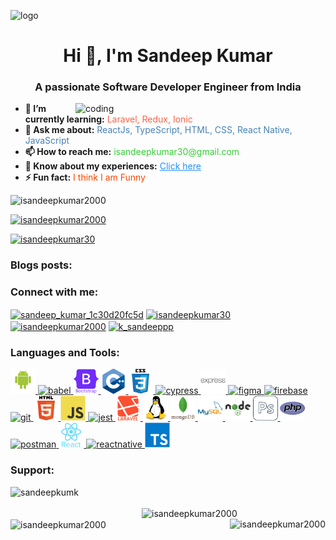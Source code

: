 ![logo](https://github.com/isandeepkumar2000/isandeeepkumar2000/blob/main/Blue%20Modern%20Company%20Slogan%20LinkedIn%20Banner.gif)

<h1 align="center"><b>Hi 👋, I'm Sandeep Kumar</b></h1>
<h3 align="center"><b>A passionate Software Developer Engineer from India</b></h3>

<img align="right" alt="coding" width="400" src="https://camo.githubusercontent.com/0eda36005abd9bf7e72584afc2f6ef1e808a357cb65a07fc2fe5036ba5268df7/68747470733a2f2f692e70696e696d672e636f6d2f6f726967696e616c732f65382f66342f35332f65386634353334363961336563393765636433353464663436356437333931332e676966">
<ul>
  <li><b>🌱 I’m currently learning:</b> <span style="color: #ff6347;">Laravel, Redux, Ionic</span></li>
  <li><b>💬 Ask me about:</b> <span style="color: #4682b4;">ReactJs, TypeScript, HTML, CSS, React Native, JavaScript</span></li>
  <li><b>📫 How to reach me:</b> <span style="color: #32cd32;">isandeepkumar30@gmail.com</span></li>
  <li><b>📄 Know about my experiences:</b> <a href="https://drive.google.com/file/d/1-JTc8xDLqLZYTjFyM9GJteNPKzfCg4e_/view" target="_blank" style="color: #1e90ff;">Click here</a></li>
  <li><b>⚡ Fun fact:</b> <span style="color: #ff4500;">I think I am Funny</span></li>
</ul>

<p align="left"> <img src="https://komarev.com/ghpvc/?username=isandeepkumar2000&label=Profile%20views&color=0e75b6&style=flat" alt="isandeepkumar2000" /> </p>

<p align="left"> <a href="https://github.com/ryo-ma/github-profile-trophy"><img src="https://github-profile-trophy.vercel.app/?username=isandeepkumar2000" alt="isandeepkumar2000" /></a> </p>

<p align="left"> <a href="https://twitter.com/isandeepkumar30" target="blank"><img src="https://img.shields.io/twitter/follow/isandeepkumar30?logo=twitter&style=for-the-badge" alt="isandeepkumar30" /></a> </p>



<h3 align="left"><b>Blogs posts:</b></h3>
<!-- BLOG-POST-LIST:START -->
<!-- BLOG-POST-LIST:END -->

<h3 align="left"><b>Connect with me:</b></h3>
<p align="left">
  <a href="https://dev.to/sandeep_kumar_1c30d20fc5d" target="blank"><img align="center" src="https://raw.githubusercontent.com/rahuldkjain/github-profile-readme-generator/master/src/images/icons/Social/devto.svg" alt="sandeep_kumar_1c30d20fc5d" height="30" width="40" /></a>
  <a href="https://twitter.com/isandeepkumar30" target="blank"><img align="center" src="https://raw.githubusercontent.com/rahuldkjain/github-profile-readme-generator/master/src/images/icons/Social/twitter.svg" alt="isandeepkumar30" height="30" width="40" /></a>
  <a href="https://linkedin.com/in/isandeepkumar2000" target="blank"><img align="center" src="https://raw.githubusercontent.com/rahuldkjain/github-profile-readme-generator/master/src/images/icons/Social/linked-in-alt.svg" alt="isandeepkumar2000" height="30" width="40" /></a>
  <a href="https://www.codechef.com/users/k_sandeeppp" target="blank"><img align="center" src="https://cdn.jsdelivr.net/npm/simple-icons@3.1.0/icons/codechef.svg" alt="k_sandeeppp" height="30" width="40" /></a>
</p>

<h3 align="left"><b>Languages and Tools:</b></h3>
<p align="left">
  <a href="https://developer.android.com" target="_blank" rel="noreferrer"> <img src="https://raw.githubusercontent.com/devicons/devicon/master/icons/android/android-original-wordmark.svg" alt="android" width="40" height="40"/> </a> 
  <a href="https://babeljs.io/" target="_blank" rel="noreferrer"> <img src="https://www.vectorlogo.zone/logos/babeljs/babeljs-icon.svg" alt="babel" width="40" height="40"/> </a> 
  <a href="https://getbootstrap.com" target="_blank" rel="noreferrer"> <img src="https://raw.githubusercontent.com/devicons/devicon/master/icons/bootstrap/bootstrap-plain-wordmark.svg" alt="bootstrap" width="40" height="40"/> </a> 
  <a href="https://www.w3schools.com/cpp/" target="_blank" rel="noreferrer"> <img src="https://raw.githubusercontent.com/devicons/devicon/master/icons/cplusplus/cplusplus-original.svg" alt="cplusplus" width="40" height="40"/> </a> 
  <a href="https://www.w3schools.com/css/" target="_blank" rel="noreferrer"> <img src="https://raw.githubusercontent.com/devicons/devicon/master/icons/css3/css3-original-wordmark.svg" alt="css3" width="40" height="40"/> </a> 
  <a href="https://www.cypress.io" target="_blank" rel="noreferrer"> <img src="https://raw.githubusercontent.com/simple-icons/simple-icons/6e46ec1fc23b60c8fd0d2f2ff46db82e16dbd75f/icons/cypress.svg" alt="cypress" width="40" height="40"/> </a> 
  <a href="https://expressjs.com" target="_blank" rel="noreferrer"> <img src="https://raw.githubusercontent.com/devicons/devicon/master/icons/express/express-original-wordmark.svg" alt="express" width="40" height="40"/> </a> 
  <a href="https://www.figma.com/" target="_blank" rel="noreferrer"> <img src="https://www.vectorlogo.zone/logos/figma/figma-icon.svg" alt="figma" width="40" height="40"/> </a> 
  <a href="https://firebase.google.com/" target="_blank" rel="noreferrer"> <img src="https://www.vectorlogo.zone/logos/firebase/firebase-icon.svg" alt="firebase" width="40" height="40"/> </a> 
  <a href="https://git-scm.com/" target="_blank" rel="noreferrer"> <img src="https://www.vectorlogo.zone/logos/git-scm/git-scm-icon.svg" alt="git" width="40" height="40"/> </a> 
  <a href="https://www.w3.org/html/" target="_blank" rel="noreferrer"> <img src="https://raw.githubusercontent.com/devicons/devicon/master/icons/html5/html5-original-wordmark.svg" alt="html5" width="40" height="40"/> </a> 
  <a href="https://developer.mozilla.org/en-US/docs/Web/JavaScript" target="_blank" rel="noreferrer"> <img src="https://raw.githubusercontent.com/devicons/devicon/master/icons/javascript/javascript-original.svg" alt="javascript" width="40" height="40"/> </a> 
  <a href="https://jestjs.io" target="_blank" rel="noreferrer"> <img src="https://www.vectorlogo.zone/logos/jestjsio/jestjsio-icon.svg" alt="jest" width="40" height="40"/> </a> 
  <a href="https://laravel.com/" target="_blank" rel="noreferrer"> <img src="https://raw.githubusercontent.com/devicons/devicon/master/icons/laravel/laravel-plain-wordmark.svg" alt="laravel" width="40" height="40"/> </a> 
  <a href="https://www.linux.org/" target="_blank" rel="noreferrer"> <img src="https://raw.githubusercontent.com/devicons/devicon/master/icons/linux/linux-original.svg" alt="linux" width="40" height="40"/> </a> 
  <a href="https://www.mongodb.com/" target="_blank" rel="noreferrer"> <img src="https://raw.githubusercontent.com/devicons/devicon/master/icons/mongodb/mongodb-original-wordmark.svg" alt="mongodb" width="40" height="40"/> </a> 
  <a href="https://www.mysql.com/" target="_blank" rel="noreferrer"> <img src="https://raw.githubusercontent.com/devicons/devicon/master/icons/mysql/mysql-original-wordmark.svg" alt="mysql" width="40" height="40"/> </a> 
  <a href="https://nodejs.org" target="_blank" rel="noreferrer"> <img src="https://raw.githubusercontent.com/devicons/devicon/master/icons/nodejs/nodejs-original-wordmark.svg" alt="nodejs" width="40" height="40"/> </a> 
  <a href="https://www.photoshop.com/en" target="_blank" rel="noreferrer"> <img src="https://raw.githubusercontent.com/devicons/devicon/master/icons/photoshop/photoshop-line.svg" alt="photoshop" width="40" height="40"/> </a> 
  <a href="https://www.php.net" target="_blank" rel="noreferrer"> <img src="https://raw.githubusercontent.com/devicons/devicon/master/icons/php/php-original.svg" alt="php" width="40" height="40"/> </a> 
  <a href="https://postman.com" target="_blank" rel="noreferrer"> <img src="https://www.vectorlogo.zone/logos/getpostman/getpostman-icon.svg" alt="postman" width="40" height="40"/> </a> 
  <a href="https://reactjs.org/" target="_blank" rel="noreferrer"> <img src="https://raw.githubusercontent.com/devicons/devicon/master/icons/react/react-original-wordmark.svg" alt="react" width="40" height="40"/> </a> 
  <a href="https://reactnative.dev/" target="_blank" rel="noreferrer"> <img src="https://reactnative.dev/img/header_logo.svg" alt="reactnative" width="40" height="40"/> </a> 
  <a href="https://www.typescriptlang.org/" target="_blank" rel="noreferrer"> <img src="https://raw.githubusercontent.com/devicons/devicon/master/icons/typescript/typescript-original.svg" alt="typescript" width="40" height="40"/> </a> 
</p>

<h3 align="left"><b>Support:</b></h3>
<p><a href="https://www.buymeacoffee.com/sandeepkumk"> <img align="left" src="https://cdn.buymeacoffee.com/buttons/v2/default-yellow.png" height="50" width="210" alt="sandeepkumk" /></a></p><br><br>

<img align="left" src="https://github-readme-stats.vercel.app/api/top-langs?username=isandeepkumar2000&show_icons=true&locale=en&layout=compact" alt="isandeepkumar2000" />
<img align="center" src="https://github-readme-stats.vercel.app/api?username=isandeepkumar2000&show_icons=true&locale=en" alt="isandeepkumar2000" />
<img align="right" src="https://github-readme-streak-stats.herokuapp.com/?user=isandeepkumar2000&" alt="isandeepkumar2000" />
